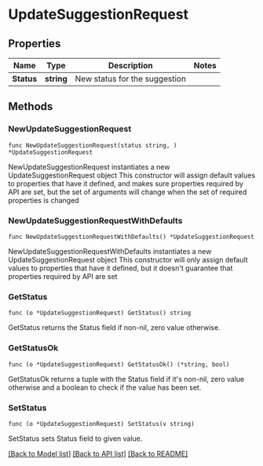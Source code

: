 # UpdateSuggestionRequest

## Properties

Name | Type | Description | Notes
------------ | ------------- | ------------- | -------------
**Status** | **string** | New status for the suggestion | 

## Methods

### NewUpdateSuggestionRequest

`func NewUpdateSuggestionRequest(status string, ) *UpdateSuggestionRequest`

NewUpdateSuggestionRequest instantiates a new UpdateSuggestionRequest object
This constructor will assign default values to properties that have it defined,
and makes sure properties required by API are set, but the set of arguments
will change when the set of required properties is changed

### NewUpdateSuggestionRequestWithDefaults

`func NewUpdateSuggestionRequestWithDefaults() *UpdateSuggestionRequest`

NewUpdateSuggestionRequestWithDefaults instantiates a new UpdateSuggestionRequest object
This constructor will only assign default values to properties that have it defined,
but it doesn't guarantee that properties required by API are set

### GetStatus

`func (o *UpdateSuggestionRequest) GetStatus() string`

GetStatus returns the Status field if non-nil, zero value otherwise.

### GetStatusOk

`func (o *UpdateSuggestionRequest) GetStatusOk() (*string, bool)`

GetStatusOk returns a tuple with the Status field if it's non-nil, zero value otherwise
and a boolean to check if the value has been set.

### SetStatus

`func (o *UpdateSuggestionRequest) SetStatus(v string)`

SetStatus sets Status field to given value.



[[Back to Model list]](../README.md#documentation-for-models) [[Back to API list]](../README.md#documentation-for-api-endpoints) [[Back to README]](../README.md)


